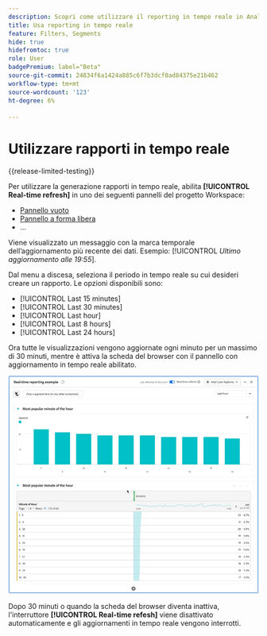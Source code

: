 ```yaml
---
description: Scopri come utilizzare il reporting in tempo reale in Analysis Workspace.
title: Usa reporting in tempo reale
feature: Filters, Segments
hide: true
hidefromtoc: true
role: User
badgePremium: label="Beta"
source-git-commit: 24834f6a1424a885c6f7b3dcf0ad84375e21b462
workflow-type: tm+mt
source-wordcount: '123'
ht-degree: 6%

---
```



# Utilizzare rapporti in tempo reale

{{release-limited-testing}}

Per utilizzare la generazione rapporti in tempo reale, abilita **[!UICONTROL Real-time refresh]** in uno dei seguenti pannelli del progetto Workspace:



* [Pannello vuoto](/help/analysis-workspace/c-panels/blank-panel.md)
* [Pannello a forma libera](/help/analysis-workspace/c-panels/freeform-panel.md)
* ...

Viene visualizzato un messaggio con la marca temporale dell’aggiornamento più recente dei dati. Esempio: [!UICONTROL  *Ultimo aggiornamento alle 19:55*].

Dal menu a discesa, seleziona il periodo in tempo reale su cui desideri creare un rapporto. Le opzioni disponibili sono:

* [!UICONTROL Last 15 minutes]
* [!UICONTROL Last 30 minutes]
* [!UICONTROL Last hour]
* [!UICONTROL Last 8 hours]
* [!UICONTROL Last 24 hours]

Ora tutte le visualizzazioni vengono aggiornate ogni minuto per un massimo di 30 minuti, mentre è attiva la scheda del browser con il pannello con aggiornamento in tempo reale abilitato.

![Aggiornamento in tempo reale](assets/real-time-refresh.gif)

Dopo 30 minuti o quando la scheda del browser diventa inattiva, l&#39;interruttore **[!UICONTROL Real-time refesh]** viene disattivato automaticamente e gli aggiornamenti in tempo reale vengono interrotti.
